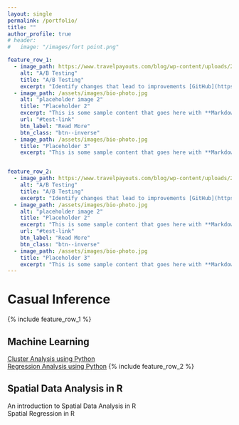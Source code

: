 ```yaml
---
layout: single
permalink: /portfolio/
title: ""
author_profile: true
# header:
#   image: "/images/fort point.png"

feature_row_1:
  - image_path: https://www.travelpayouts.com/blog/wp-content/uploads/2018/11/ab-testing.jpg
    alt: "A/B Testing"
    title: "A/B Testing"
    excerpt: "Identify changes that lead to improvements [GitHub](https://github.com/chaix026/A-B-Testing)"
  - image_path: /assets/images/bio-photo.jpg
    alt: "placeholder image 2"
    title: "Placeholder 2"
    excerpt: "This is some sample content that goes here with **Markdown** formatting."
    url: "#test-link"
    btn_label: "Read More"
    btn_class: "btn--inverse"
  - image_path: /assets/images/bio-photo.jpg
    title: "Placeholder 3"
    excerpt: "This is some sample content that goes here with **Markdown** formatting."


feature_row_2:
  - image_path: https://www.travelpayouts.com/blog/wp-content/uploads/2018/11/ab-testing.jpg
    alt: "A/B Testing"
    title: "A/B Testing"
    excerpt: "Identify changes that lead to improvements [GitHub](https://github.com/chaix026/A-B-Testing)"
  - image_path: /assets/images/bio-photo.jpg
    alt: "placeholder image 2"
    title: "Placeholder 2"
    excerpt: "This is some sample content that goes here with **Markdown** formatting."
    url: "#test-link"
    btn_label: "Read More"
    btn_class: "btn--inverse"
  - image_path: /assets/images/bio-photo.jpg
    title: "Placeholder 3"
    excerpt: "This is some sample content that goes here with **Markdown** formatting."
---
```



# Casual Inference
{% include feature_row_1 %}


## Machine Learning
[Cluster Analysis using Python](https://github.com/chaix026/ML_Cluster-Analysis)   
[Regression Analysis using Python](https://github.com/chaix026/ML_Regression)
{% include feature_row_2 %}


## Spatial Data Analysis in R
An introduction to Spatial Data Analysis in R   
Spatial Regression in R